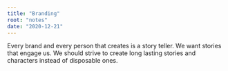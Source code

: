 ```yaml
---
title: "Branding"
root: "notes"
date: "2020-12-21"
---
```


Every brand and every person that creates is a story teller. We want stories that engage us. We should strive to create long lasting stories and characters instead of disposable ones.